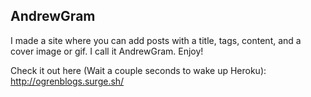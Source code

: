 ## AndrewGram
I made a site where you can add posts with a title, tags, content, and a cover image or gif. I call it AndrewGram. Enjoy!

Check it out here (Wait a couple seconds to wake up Heroku): http://ogrenblogs.surge.sh/

